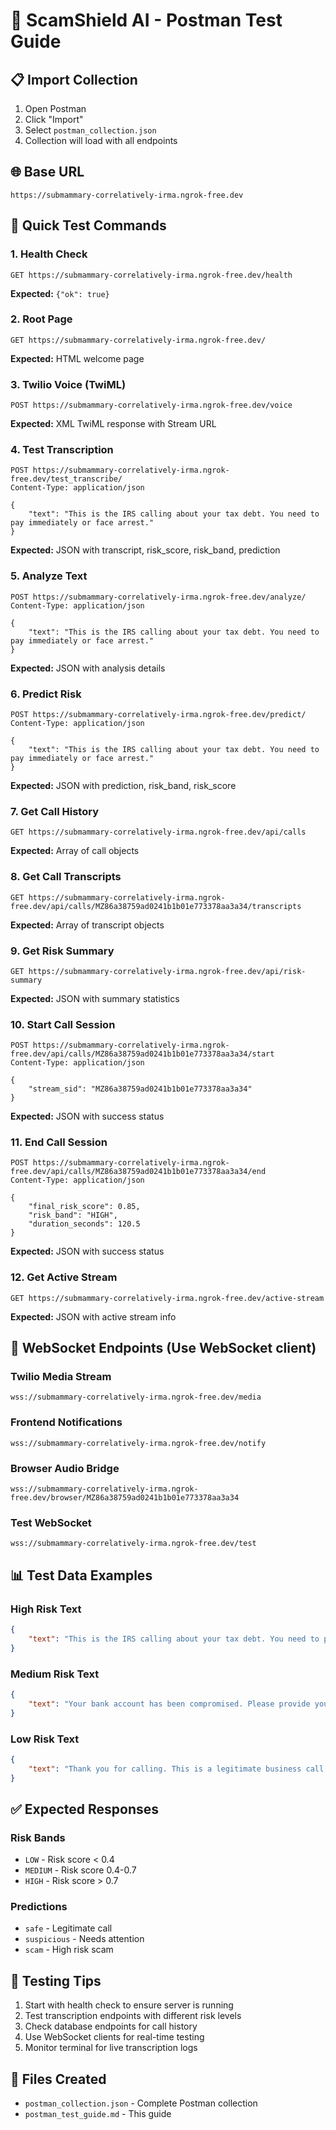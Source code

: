 # 🚀 ScamShield AI - Postman Test Guide

## 📋 **Import Collection**
1. Open Postman
2. Click "Import" 
3. Select `postman_collection.json`
4. Collection will load with all endpoints

## 🌐 **Base URL**
```
https://submammary-correlatively-irma.ngrok-free.dev
```

## 📝 **Quick Test Commands**

### **1. Health Check**
```http
GET https://submammary-correlatively-irma.ngrok-free.dev/health
```
**Expected:** `{"ok": true}`

### **2. Root Page**
```http
GET https://submammary-correlatively-irma.ngrok-free.dev/
```
**Expected:** HTML welcome page

### **3. Twilio Voice (TwiML)**
```http
POST https://submammary-correlatively-irma.ngrok-free.dev/voice
```
**Expected:** XML TwiML response with Stream URL

### **4. Test Transcription**
```http
POST https://submammary-correlatively-irma.ngrok-free.dev/test_transcribe/
Content-Type: application/json

{
    "text": "This is the IRS calling about your tax debt. You need to pay immediately or face arrest."
}
```
**Expected:** JSON with transcript, risk_score, risk_band, prediction

### **5. Analyze Text**
```http
POST https://submammary-correlatively-irma.ngrok-free.dev/analyze/
Content-Type: application/json

{
    "text": "This is the IRS calling about your tax debt. You need to pay immediately or face arrest."
}
```
**Expected:** JSON with analysis details

### **6. Predict Risk**
```http
POST https://submammary-correlatively-irma.ngrok-free.dev/predict/
Content-Type: application/json

{
    "text": "This is the IRS calling about your tax debt. You need to pay immediately or face arrest."
}
```
**Expected:** JSON with prediction, risk_band, risk_score

### **7. Get Call History**
```http
GET https://submammary-correlatively-irma.ngrok-free.dev/api/calls
```
**Expected:** Array of call objects

### **8. Get Call Transcripts**
```http
GET https://submammary-correlatively-irma.ngrok-free.dev/api/calls/MZ86a38759ad0241b1b01e773378aa3a34/transcripts
```
**Expected:** Array of transcript objects

### **9. Get Risk Summary**
```http
GET https://submammary-correlatively-irma.ngrok-free.dev/api/risk-summary
```
**Expected:** JSON with summary statistics

### **10. Start Call Session**
```http
POST https://submammary-correlatively-irma.ngrok-free.dev/api/calls/MZ86a38759ad0241b1b01e773378aa3a34/start
Content-Type: application/json

{
    "stream_sid": "MZ86a38759ad0241b1b01e773378aa3a34"
}
```
**Expected:** JSON with success status

### **11. End Call Session**
```http
POST https://submammary-correlatively-irma.ngrok-free.dev/api/calls/MZ86a38759ad0241b1b01e773378aa3a34/end
Content-Type: application/json

{
    "final_risk_score": 0.85,
    "risk_band": "HIGH",
    "duration_seconds": 120.5
}
```
**Expected:** JSON with success status

### **12. Get Active Stream**
```http
GET https://submammary-correlatively-irma.ngrok-free.dev/active-stream
```
**Expected:** JSON with active stream info

## 🔌 **WebSocket Endpoints** (Use WebSocket client)

### **Twilio Media Stream**
```
wss://submammary-correlatively-irma.ngrok-free.dev/media
```

### **Frontend Notifications**
```
wss://submammary-correlatively-irma.ngrok-free.dev/notify
```

### **Browser Audio Bridge**
```
wss://submammary-correlatively-irma.ngrok-free.dev/browser/MZ86a38759ad0241b1b01e773378aa3a34
```

### **Test WebSocket**
```
wss://submammary-correlatively-irma.ngrok-free.dev/test
```

## 📊 **Test Data Examples**

### **High Risk Text**
```json
{
    "text": "This is the IRS calling about your tax debt. You need to pay immediately or face arrest."
}
```

### **Medium Risk Text**
```json
{
    "text": "Your bank account has been compromised. Please provide your PIN number immediately."
}
```

### **Low Risk Text**
```json
{
    "text": "Thank you for calling. This is a legitimate business call about your account."
}
```

## ✅ **Expected Responses**

### **Risk Bands**
- `LOW` - Risk score < 0.4
- `MEDIUM` - Risk score 0.4-0.7  
- `HIGH` - Risk score > 0.7

### **Predictions**
- `safe` - Legitimate call
- `suspicious` - Needs attention
- `scam` - High risk scam

## 🧪 **Testing Tips**
1. Start with health check to ensure server is running
2. Test transcription endpoints with different risk levels
3. Check database endpoints for call history
4. Use WebSocket clients for real-time testing
5. Monitor terminal for live transcription logs

## 📁 **Files Created**
- `postman_collection.json` - Complete Postman collection
- `postman_test_guide.md` - This guide
